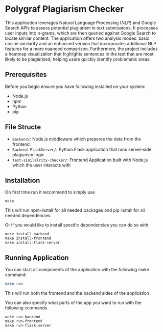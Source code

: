 # Polygraf Plagiarism Checker

This application leverages Natural Language Processing (NLP) and Google Search APIs to assess potential plagiarism in text submissions. It processes user inputs into n-grams, which are then queried against Google Search to locate similar content. The application offers two analysis modes: basic cosine similarity and an enhanced version that incorporates additional NLP features for a more nuanced comparison. Furthermore, the project includes a heatmap visualization that highlights sentences in the text that are most likely to be plagiarized, helping users quickly identify problematic areas.

## Prerequisites

Before you begin ensure you have following installed on your system:

- Node.js
- npm
- Python
- pip

## File Structe

- `Backend/`: Node.js middleware which prepares the data from the frontend.
- `Backend-FlaskServer/`: Python Flask application that runs server-side plagiarism logic
- `text-similalrity-checker/`: Frontend Application built with Node.js which the user interacts with

## Installation

On first time run it recommend to simply use
```
make
```
This will run npm-install for all needed packages and pip install for all needed dependencies

Or if you would like to install specific dependencies you can do so with
```
make install-backend
make install-frontend
make install-flask-server
```

## Running Application

You can start all components of the application with the following make command:
```bash
make run
```
This will run both the frontend and the backend sides of the application

You can also specify what parts of the app you want to run with the following commands

```
make run-backend
make run-frontend
make run-flask-server
```
